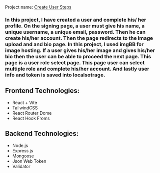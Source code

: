 Project name: [Create User Steps](https://create-user-steps-frontend.vercel.app)

### In this project, I have created a user and complete his/ her profile. On the signing page, a user must give his name, a unique username, a unique email, password. Then he can create his/her account. Then the page redirects to the image upload and and bio page. In this project, I used imgBB for image hosting. If a user gives his/her image and gives his/her bio then the user can be able to proceed the next page. This page is a user role select page. This page user can select multiple role and complete his/her account. And lastly user info and token is saved into localsotrage.

## Frontend Technologies:

- React + Vite
- TailwindCSS
- React Router Dome
- React Hook Froms

## Backend Technologies:

- Node.js
- Express.js
- Mongoose
- Json Web Token
- Validator
